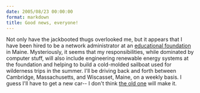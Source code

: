 ```yaml
---
date: 2005/08/23 00:00:00
format: markdown
title: Good news, everyone!
---
```

Not only have the jackbooted thugs overlooked me, but it appears that I have been hired to be a network administrator at an <a href="http://chewonki.org">educational foundation</a> in Maine. Mysteriously, it seems that my responsibilities, while dominated by computer stuff, will also include engineering renewable energy systems at the foundation and helping to build a cold-molded sailboat used for wilderness trips in the summer.
I'll be driving back and forth between Cambridge, Massachusetts, and Wiscasset, Maine, on a weekly basis. I guess I'll have to get a new car-- I don't think <a href="http://http://www.austinev.org/evalbum/573.html">the old one</a> will make it.

